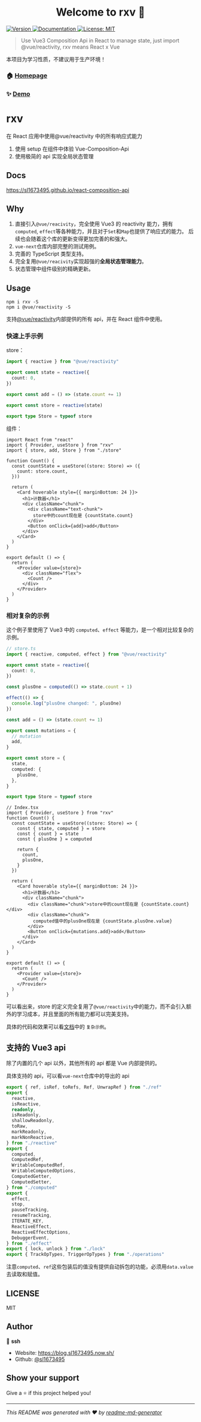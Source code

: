 <h1 align="center">Welcome to rxv 👋</h1>
<p>
  <a href="https://www.npmjs.com/package/rxv" target="_blank">
    <img alt="Version" src="https://img.shields.io/npm/v/rxv.svg">
  </a>
  <a href="https://sl1673495.github.io/react-composition-api" target="_blank">
    <img alt="Documentation" src="https://img.shields.io/badge/documentation-yes-brightgreen.svg" />
  </a>
  <a href="#" target="_blank">
    <img alt="License: MIT" src="https://img.shields.io/badge/License-MIT-yellow.svg" />
  </a>
</p>

> Use Vue3 Composition Api in React to manage state, just import @vue/reactivity, rxv means React x Vue

本项目为学习性质，不建议用于生产环境！

### 🏠 [Homepage](https://github.com/sl1673495/react-composition-api)

### ✨ [Demo](https://sl1673495.github.io/react-composition-api)

# rxv

在 React 应用中使用@vue/reactivity 中的所有响应式能力

1. 使用 setup 在组件中体验 Vue-Composition-Api
2. 使用极简的 api 实现全局状态管理

## Docs

https://sl1673495.github.io/react-composition-api

## Why

1. 直接引入`@vue/reacivity`，完全使用 Vue3 的 reactivity 能力，拥有`computed`, `effect`等各种能力，并且对于`Set`和`Map`也提供了响应式的能力。
   后续也会随着这个库的更新变得更加完善的和强大。
2. `vue-next`仓库内部完整的测试用例。
3. 完善的 TypeScript 类型支持。
4. 完全复用`@vue/reacivity`实现超强的**全局状态管理能力**。
5. 状态管理中组件级别的精确更新。

## Usage

```
npm i rxv -S
npm i @vue/reactivity -S
```

支持[@vue/reactivity](https://www.npmjs.com/package/@vue/reactivity)内部提供的所有 api，并在 React 组件中使用。

### 快速上手示例

store：

```ts
import { reactive } from "@vue/reactivity"

export const state = reactive({
  count: 0,
})

export const add = () => (state.count += 1)

export const store = reactive(state)

export type Store = typeof store
```

组件：

```tsx
import React from "react"
import { Provider, useStore } from "rxv"
import { store, add, Store } from "./store"

function Count() {
  const countState = useStore((store: Store) => ({
    count: store.count,
  }))

  return (
    <Card hoverable style={{ marginBottom: 24 }}>
      <h1>计数器</h1>
      <div className="chunk">
        <div className="text-chunk">
          store中的count现在是 {countState.count}
        </div>
        <Button onClick={add}>add</Button>
      </div>
    </Card>
  )
}

export default () => {
  return (
    <Provider value={store}>
      <div className="flex">
        <Count />
      </div>
    </Provider>
  )
}
```

### 相对复杂的示例

这个例子里使用了 Vue3 中的 `computed`、`effect` 等能力，是一个相对比较复杂的示例。

```ts
// store.ts
import { reactive, computed, effect } from "@vue/reactivity"

export const state = reactive({
  count: 0,
})

const plusOne = computed(() => state.count + 1)

effect(() => {
  console.log("plusOne changed: ", plusOne)
})

const add = () => (state.count += 1)

export const mutations = {
  // mutation
  add,
}

export const store = {
  state,
  computed: {
    plusOne,
  },
}

export type Store = typeof store
```

```tsx
// Index.tsx
import { Provider, useStore } from "rxv"
function Count() {
  const countState = useStore((store: Store) => {
    const { state, computed } = store
    const { count } = state
    const { plusOne } = computed

    return {
      count,
      plusOne,
    }
  })

  return (
    <Card hoverable style={{ marginBottom: 24 }}>
      <h1>计数器</h1>
      <div className="chunk">
        <div className="chunk">store中的count现在是 {countState.count}</div>
        <div className="chunk">
          computed值中的plusOne现在是 {countState.plusOne.value}
        </div>
        <Button onClick={mutations.add}>add</Button>
      </div>
    </Card>
  )
}

export default () => {
  return (
    <Provider value={store}>
      <Count />
    </Provider>
  )
}
```

可以看出来，store 的定义完全复用了`@vue/reactivity`中的能力，而不会引入额外的学习成本，并且里面的所有能力都可以完美支持。

具体的代码和效果可以看[文档](https://sl1673495.github.io/react-composition-api)中的 `复杂示例`。

## 支持的 Vue3 api

除了内置的几个 api 以外，其他所有的 api 都是 Vue 内部提供的。

具体支持的 api，可以看`vue-next`仓库中的导出的 api

```ts
export { ref, isRef, toRefs, Ref, UnwrapRef } from "./ref"
export {
  reactive,
  isReactive,
  readonly,
  isReadonly,
  shallowReadonly,
  toRaw,
  markReadonly,
  markNonReactive,
} from "./reactive"
export {
  computed,
  ComputedRef,
  WritableComputedRef,
  WritableComputedOptions,
  ComputedGetter,
  ComputedSetter,
} from "./computed"
export {
  effect,
  stop,
  pauseTracking,
  resumeTracking,
  ITERATE_KEY,
  ReactiveEffect,
  ReactiveEffectOptions,
  DebuggerEvent,
} from "./effect"
export { lock, unlock } from "./lock"
export { TrackOpTypes, TriggerOpTypes } from "./operations"
```

注意`computed`、`ref`这些包装后的值没有提供自动拆包的功能，必须用`data.value`去读取和赋值。

## LICENSE

MIT

## Author

👤 **ssh**

- Website: https://blog.sl1673495.now.sh/
- Github: [@sl1673495](https://github.com/sl1673495)

## Show your support

Give a ⭐️ if this project helped you!

---

_This README was generated with ❤️ by [readme-md-generator](https://github.com/kefranabg/readme-md-generator)_
